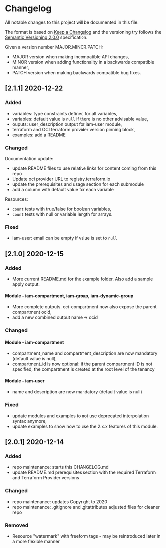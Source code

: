 
# Changelog

All notable changes to this project will be documented in this file.

The format is based on [Keep a Changelog](http://keepachangelog.com/en/1.0.0/) and the versioning try follows the [Semantic Versioning 2.0.0](https://semver.org/) specification.

Given a version number MAJOR.MINOR.PATCH:

- MAJOR version when making incompatible API changes,
- MINOR version when adding functionality in a backwards compatible manner,
- PATCH version when making backwards compatible bug fixes.

## [2.1.1] 2020-12-22

### Added

- variables: type constraints defined for all variables,
- variables: default value is `null` if there is no other advisable value,
- ouputs: user_description output for iam-user module,
- terraform and OCI terraform provider version pinning block,
- examples: add a README

### Changed

Documentation update:

- update README files to use relative links for content coming from this repo
- Update oci provider URL to registry.terraform.io
- update the prerequisites and usage section for each submodule
- add a column with default value for each variable

Resources:

- `count` tests with true/false for boolean variables,
- `count` tests with null or variable length for arrays.

### Fixed

- iam-user: email can be empty if value is set to `null`

## [2.1.0] 2020-12-15

### Added

- More current README.md for the example folder. Also add a sample apply output.

#### Module - iam-compartment, iam-group, iam-dynamic-group

- More complete outputs. oci-compartment now also expose the parent compartment ocid,
- add a new combined output name -> ocid

### Changed

#### Module - iam-compartment

- compartment_name and compartment_description are now mandatory (default value is null),
- compartment_id is now optional: if the parent compartment ID is not specified, the compartment is created at the root level of the tenancy

#### Module - iam-user

- name and description are now mandatory (default value is null)

### Fixed

- update modules and examples to not use deprecated interpolation syntax anymore,
- update examples to show how to use the 2.x.x features of this module.

## [2.0.1] 2020-12-14

### Added

- repo maintenance: starts this CHANGELOG.md
- update README.md prerequisites section with the required Terraform and Terraform Provider versions

### Changed

- repo maintenance: updates Copyright to 2020
- repo maintenance: .gitignore and .gitattributes adjusted files for cleaner repo

### Removed

- Resource "watermark" with freeform tags - may be reintroduced later in a more flexible manner
